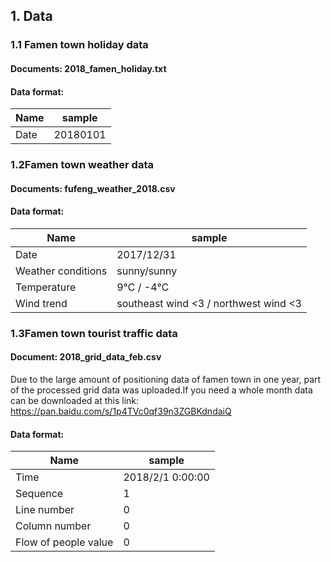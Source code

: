 ## 1. Data
### 1.1 Famen town holiday data
#### Documents: 2018_famen_holiday.txt
#### Data format:
|Name|sample|
|--|--|
|Date|20180101|

### 1.2Famen town weather data
#### Documents: fufeng_weather_2018.csv
#### Data format:
|Name|sample|
|--|--|
|Date | 2017/12/31 |
|Weather conditions | sunny/sunny |
|Temperature | 9℃ / -4℃ |
|Wind trend | southeast wind <3 / northwest wind <3 |

### 1.3Famen town tourist traffic data
#### Document: 2018_grid_data_feb.csv
Due to the large amount of positioning data of famen town in one year, part of the processed grid data was uploaded.If you need a whole month data can be downloaded at this link: https://pan.baidu.com/s/1p4TVc0qf39n3ZGBKdndaiQ
#### Data format:
|Name | sample|
|--|--|
|Time | 2018/2/1 0:00:00 |
|Sequence | 1 |
|Line number | 0 |
|Column number | 0 |
|Flow of people value | 0 |
